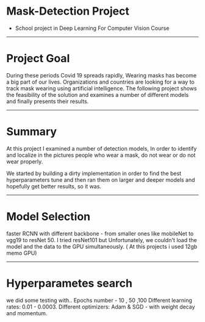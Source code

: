 # Mask-Detection Project
* School project in Deep Learning For Computer Vision Course

---
# Project Goal
During these periods Covid 19 spreads rapidly, Wearing masks has become a big part of our lives.
Organizations and countries are looking for a way to track mask wearing using artificial intelligence.
The following project shows the feasibility of the solution and examines a number of different models and finally presents their results.

---
# Summary
At this project I examined a number of detection models, In order to identify and localize in the pictures people who wear a mask, do not wear or do not wear properly.

We started by building a dirty implementation in order to find the best hyperparameters tune and then ran them on larger and deeper models and hopefully get better results, so it was.

---
# Model Selection
faster RCNN with different backbone - from smaller ones like mobileNet to vgg19 to resNet 50.
I tried resNet101 but Unfortunately, we couldn't load the model and the data to the GPU simultaneously. ( At this projects i used 12gb memo GPU)

---
# Hyperparametes search
we did some testing with..
Epochs number - 10 , 50 ,100
Different learning rates: 0.01 - 0.0003.
Different optimizers: Adam & SGD - with weight decay and momentum.


